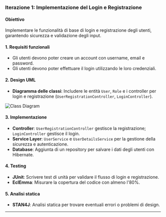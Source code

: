 ### Iterazione 1: Implementazione del Login e Registrazione
#### Obiettivo
Implementare le funzionalità di base di login e registrazione degli utenti, garantendo sicurezza e validazione degli input.

#### 1. Requisiti funzionali
- Gli utenti devono poter creare un account con username, email e password.
- Gli utenti devono poter effettuare il login utilizzando le loro credenziali.
  
#### 2. Design UML
- **Diagramma delle classi**: Includere le entità `User`, `Role` e i controller per login e registrazione (`UserRegistrationController`, `LoginController`).
  
![Class Diagram](https://www.planttext.com/api/plantuml/png/hPNVRi8W5CRlUGhIAwUpsMwRnRWuJKpSNEny0D9Y9L8mG3NBuhiFMlz02sONwqLJ-Gu_ldCuu5Wg95HLKW3sADkX0iDeoXHH1Ci8_W2edumYAU5QOd4UCCyGaZo1SwPmWOKrkY52gWzKuWIcIX1MM9hcX2HS8a8zutkzz96Bt2F97Q5KUeICLqBYvIPLLVxTqGUmm6gUznwwxWTGrfALcOuwS9AxisUN70saWvTsGASSNk02tUTTzNO5lRIfgMK8rOXEkRsGptFXGvohtjuXBst5APO6DU6KuamHpbxCsCY5Dc72lBkXNd1QDq78v5brEyNBcTWz4yAvGTusi-4dO1qVay8VZW_p7Oz_QDbxtLLhBD1L9t2oheO9PqgOVH6Uss652oALG6RBRe5EqfKEIx4ua4mljhxzi0rj-T4cpRWelSv57OI5mVGC-ErhsK3rXpl1sOa5BqZ87whK5klhBwkNVaTCPoqI-EeRRdckiK6prAXNftQn7pjtNDkxTbzVlj5p1Fl38OoUuhWVDHsLm2sIu4xrutXa5rfFq0OaQ1V1X7cpl4m0Oynoyp_n2m00)

#### 3. Implementazione
- **Controller**: `UserRegistrationController` gestisce la registrazione; `LoginController` gestisce il login.
- **Service Layer**: `UserService` e `UserDetailsService` per la gestione della sicurezza e autenticazione.
- **Database**: Aggiunta di un repository per salvare i dati degli utenti con Hibernate.

#### 4. Testing
- **JUnit**: Scrivere test di unità per validare il flusso di login e registrazione.
- **EclEmma**: Misurare la copertura del codice con almeno l'80%.

#### 5. Analisi statica
- **STAN4J**: Analisi statica per trovare eventuali errori o problemi di design.

---
